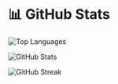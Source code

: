 # 📊 GitHub Stats

![Top Languages](https://github-readme-stats.vercel.app/api/top-langs?username=cty20010831&show_icons=true&locale=en&layout=compact&theme=tokyonight)

![GitHub Stats](https://github-readme-stats.vercel.app/api?username=cty20010831&show_icons=true&locale=en&hide_rank=true&include_all_commits=true&theme=tokyonight)

![GitHub Streak](https://streak-stats.demolab.com?user=cty20010831&theme=tokyonight&hide_border=true)
